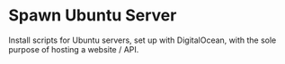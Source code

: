 # Spawn Ubuntu Server

Install scripts for Ubuntu servers, set up with DigitalOcean, with the sole
purpose of hosting a website / API.
